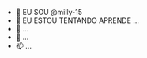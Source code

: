 - 👋 EU SOU @milly-15
- 👀 EU ESTOU TENTANDO APRENDE ...
- 🌱  ...
- 💞️  ...
- 📫  ...

<!---
milly-15/milly-15 is a ✨ special ✨ repository because its `README.md` (this file) appears on your GitHub profile.
You can click the Preview link to take a look at your changes.
--->
